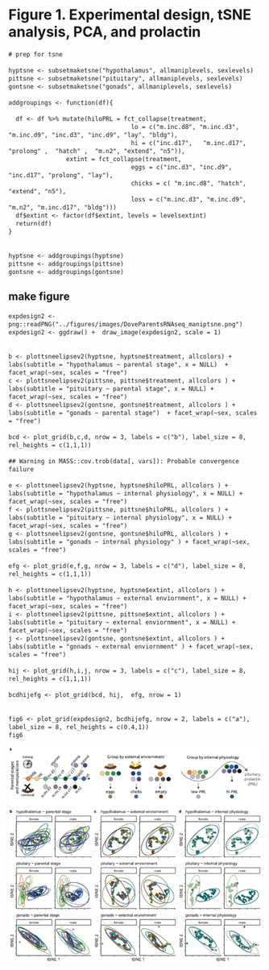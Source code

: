 Figure 1. Experimental design, tSNE analysis, PCA, and prolactin
================================================================

    # prep for tsne

    hyptsne <- subsetmaketsne("hypothalamus", allmaniplevels, sexlevels)
    pittsne <- subsetmaketsne("pituitary", allmaniplevels, sexlevels)
    gontsne <- subsetmaketsne("gonads", allmaniplevels, sexlevels)

    addgroupings <- function(df){
      
      df <- df %>% mutate(hiloPRL = fct_collapse(treatment, 
                                      lo = c("m.inc.d8", "m.inc.d3", "m.inc.d9", "inc.d3", "inc.d9", "lay", "bldg"),
                                      hi = c("inc.d17",   "m.inc.d17", "prolong" ,  "hatch" ,  "m.n2", "extend", "n5")),
                    extint = fct_collapse(treatment, 
                                      eggs = c("inc.d3", "inc.d9", "inc.d17", "prolong", "lay"),
                                      chicks = c( "m.inc.d8", "hatch", "extend", "n5"),
                                      loss = c("m.inc.d3", "m.inc.d9", "m.n2", "m.inc.d17", "bldg")))
      df$extint <- factor(df$extint, levels = levelsextint)
      return(df)
    }
      

    hyptsne <- addgroupings(hyptsne)
    pittsne <- addgroupings(pittsne)
    gontsne <- addgroupings(gontsne)

make figure
-----------

    expdesign2 <- png::readPNG("../figures/images/DoveParentsRNAseq_maniptsne.png")
    expdesign2 <- ggdraw() +  draw_image(expdesign2, scale = 1)


    b <- plottsneelipsev2(hyptsne, hyptsne$treatment, allcolors) + labs(subtitle = "hypothalamus ~ parental stage", x = NULL)  + facet_wrap(~sex, scales = "free")
    c <- plottsneelipsev2(pittsne, pittsne$treatment, allcolors ) + labs(subtitle = "pituitary ~ parental stage", x = NULL) + facet_wrap(~sex, scales = "free") 
    d <- plottsneelipsev2(gontsne, gontsne$treatment, allcolors ) + labs(subtitle = "gonads ~ parental stage")  + facet_wrap(~sex, scales = "free")  

    bcd <- plot_grid(b,c,d, nrow = 3, labels = c("b"), label_size = 8, rel_heights = c(1,1,1))

    ## Warning in MASS::cov.trob(data[, vars]): Probable convergence failure

    e <- plottsneelipsev2(hyptsne, hyptsne$hiloPRL, allcolors ) + labs(subtitle = "hypothalamus ~ internal physiology", x = NULL) + facet_wrap(~sex, scales = "free")  
    f <- plottsneelipsev2(pittsne, pittsne$hiloPRL, allcolors ) + labs(subtitle = "pituitary ~ internal physiology", x = NULL) + facet_wrap(~sex, scales = "free")   
    g <- plottsneelipsev2(gontsne, gontsne$hiloPRL, allcolors ) + labs(subtitle = "gonads ~ internal physiology" ) + facet_wrap(~sex, scales = "free")   

    efg <- plot_grid(e,f,g, nrow = 3, labels = c("d"), label_size = 8, rel_heights = c(1,1,1))

    h <- plottsneelipsev2(hyptsne, hyptsne$extint, allcolors ) + labs(subtitle = "hypothalamus ~ external enviornment", x = NULL) + facet_wrap(~sex, scales = "free")  
    i <- plottsneelipsev2(pittsne, pittsne$extint, allcolors ) + labs(subtitle = "pituitary ~ external enviornment", x = NULL) + facet_wrap(~sex, scales = "free")   
    j <- plottsneelipsev2(gontsne, gontsne$extint, allcolors ) + labs(subtitle = "gonads ~ external enviornment" ) + facet_wrap(~sex, scales = "free")   

    hij <- plot_grid(h,i,j, nrow = 3, labels = c("c"), label_size = 8, rel_heights = c(1,1,1))

    bcdhijefg <- plot_grid(bcd, hij,  efg, nrow = 1)


    fig6 <- plot_grid(expdesign2, bcdhijefg, nrow = 2, labels = c("a"), label_size = 8, rel_heights = c(0.4,1))
    fig6

![](../figures/fig5-1.png)
